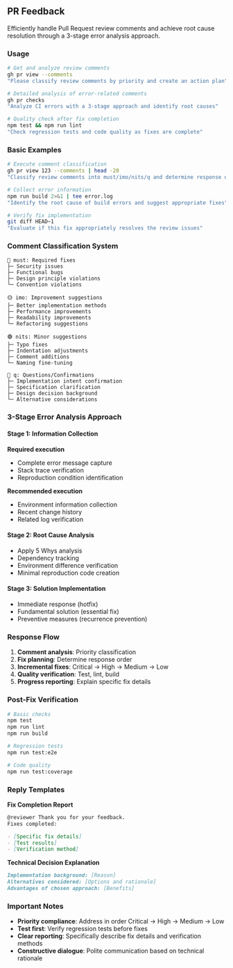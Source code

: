 ## PR Feedback

Efficiently handle Pull Request review comments and achieve root cause resolution through a 3-stage error analysis approach.

### Usage

```bash
# Get and analyze review comments
gh pr view --comments
"Please classify review comments by priority and create an action plan"

# Detailed analysis of error-related comments
gh pr checks
"Analyze CI errors with a 3-stage approach and identify root causes"

# Quality check after fix completion
npm test && npm run lint
"Check regression tests and code quality as fixes are complete"
```

### Basic Examples

```bash
# Execute comment classification
gh pr view 123 --comments | head -20
"Classify review comments into must/imo/nits/q and determine response order"

# Collect error information
npm run build 2>&1 | tee error.log
"Identify the root cause of build errors and suggest appropriate fixes"

# Verify fix implementation
git diff HEAD~1
"Evaluate if this fix appropriately resolves the review issues"
```

### Comment Classification System

```
🔴 must: Required fixes
├─ Security issues
├─ Functional bugs
├─ Design principle violations
└─ Convention violations

🟡 imo: Improvement suggestions
├─ Better implementation methods
├─ Performance improvements
├─ Readability improvements
└─ Refactoring suggestions

🟢 nits: Minor suggestions
├─ Typo fixes
├─ Indentation adjustments
├─ Comment additions
└─ Naming fine-tuning

🔵 q: Questions/Confirmations
├─ Implementation intent confirmation
├─ Specification clarification
├─ Design decision background
└─ Alternative considerations
```

### 3-Stage Error Analysis Approach

#### Stage 1: Information Collection

**Required execution**

- Complete error message capture
- Stack trace verification
- Reproduction condition identification

**Recommended execution**

- Environment information collection
- Recent change history
- Related log verification

#### Stage 2: Root Cause Analysis

- Apply 5 Whys analysis
- Dependency tracking
- Environment difference verification
- Minimal reproduction code creation

#### Stage 3: Solution Implementation

- Immediate response (hotfix)
- Fundamental solution (essential fix)
- Preventive measures (recurrence prevention)

### Response Flow

1. **Comment analysis**: Priority classification
2. **Fix planning**: Determine response order
3. **Incremental fixes**: Critical → High → Medium → Low
4. **Quality verification**: Test, lint, build
5. **Progress reporting**: Explain specific fix details

### Post-Fix Verification

```bash
# Basic checks
npm test
npm run lint
npm run build

# Regression tests
npm run test:e2e

# Code quality
npm run test:coverage
```

### Reply Templates

**Fix Completion Report**

```markdown
@reviewer Thank you for your feedback.
Fixes completed:

- [Specific fix details]
- [Test results]
- [Verification method]
```

**Technical Decision Explanation**

```markdown
Implementation background: [Reason]
Alternatives considered: [Options and rationale]
Advantages of chosen approach: [Benefits]
```

### Important Notes

- **Priority compliance**: Address in order Critical → High → Medium → Low
- **Test first**: Verify regression tests before fixes
- **Clear reporting**: Specifically describe fix details and verification methods
- **Constructive dialogue**: Polite communication based on technical rationale
